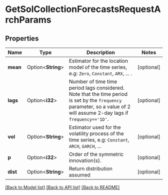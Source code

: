 # GetSolCollectionForecastsRequestArchParams

## Properties

Name | Type | Description | Notes
------------ | ------------- | ------------- | -------------
**mean** | Option<**String**> | Estimator for the location model of the time series, e.g: `Zero`, `Constant`, `ARX`, ... .  | [optional]
**lags** | Option<**i32**> | Number of time time period lags considered. Note that the time period is set by the `frequency` parameter, so a value of 2 will assume 2-day lags if `frequency=='1D'`. | [optional]
**vol** | Option<**String**> | Estimator used for the volatility process of the time series, e.g: `Constant`, `ARCH`, `GARCH`, ...  | [optional]
**p** | Option<**i32**> | Order of the symmetric innovation(s). | [optional]
**dist** | Option<**String**> | Return distribution assumed | [optional]

[[Back to Model list]](../README.md#documentation-for-models) [[Back to API list]](../README.md#documentation-for-api-endpoints) [[Back to README]](../README.md)


